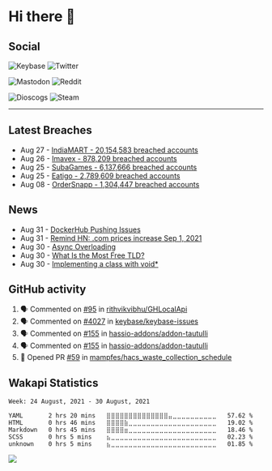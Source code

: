 # Hi there 🖖

## Social

![Keybase](https://img.shields.io/keybase/pgp/phixion_?color=blue&label=keybase&logo=keybase&logoColor=white&style=flat-square)
![Twitter](https://img.shields.io/twitter/follow/ridelore?&label=twitter%20%40ridelore&color=blue&logo=twitter&logoColor=white&style=flat-square)

![Mastodon](https://img.shields.io/mastodon/follow/49105?color=blue&domain=https%3A%2F%2Fnoc.social&label=mastodon%20%40phixion&logo=mastodon&logoColor=white&style=flat-square) ![Reddit](https://img.shields.io/reddit/user-karma/combined/pheexx?color=blue&label=u%2Fpheexx&logo=reddit&logoColor=white&style=flat-square)

![Dioscogs](https://img.shields.io/static/v1?style=flat-square&message=ridelore&color=blue&logo=discogs&logoColor=white&label=discogs)
![Steam](https://img.shields.io/static/v1?style=flat-square&message=phixion_&color=blue&logo=steam&logoColor=white&label=steam)

<!--
![Spotify](https://spotify-recently-played-readme.vercel.app/api?user=ridelore)
-->

---

## Latest Breaches

<!--
for https://github.com/phixion/phixion/blob/main/.github/workflows/feeds.yml
-->
<!--START_SECTION:haveibeenpwnd-->
- Aug 27 - [IndiaMART - 20,154,583 breached accounts](https://haveibeenpwned.com/PwnedWebsites#IndiaMART)
- Aug 26 - [Imavex - 878,209 breached accounts](https://haveibeenpwned.com/PwnedWebsites#Imavex)
- Aug 25 - [SubaGames - 6,137,666 breached accounts](https://haveibeenpwned.com/PwnedWebsites#SubaGames)
- Aug 25 - [Eatigo - 2,789,609 breached accounts](https://haveibeenpwned.com/PwnedWebsites#Eatigo)
- Aug 08 - [OrderSnapp - 1,304,447 breached accounts](https://haveibeenpwned.com/PwnedWebsites#OrderSnapp)
<!--END_SECTION:haveibeenpwnd-->

## News

<!--
for https://github.com/phixion/phixion/blob/main/.github/workflows/feeds.yml
-->
<!--START_SECTION:hn-->
- Aug 31 - [DockerHub Pushing Issues](https://status.io/pages/incident/533c6539221ae15e3f000031/612d722c063764061e25aa70)
- Aug 31 - [Remind HN: .com prices increase Sep 1, 2021](https://news.ycombinator.com/item?id=28362488)
- Aug 30 - [Async Overloading](https://blog.yoshuawuyts.com/async-overloading/)
- Aug 30 - [What Is the Most Free TLD?](https://slc.is/#The%20Best%20TLD%20is%20Not%20.com)
- Aug 30 - [Implementing a class with void*](http://web.eecs.utk.edu/~jplank/plank/classes/cs140/Notes/Running_Times/voidstar.html)
<!--END_SECTION:hn-->

## GitHub activity

<!--
for https://github.com/phixion/phixion/blob/main/.github/workflows/activity.yml
-->
<!--START_SECTION:activity-->
1. 🗣 Commented on [#95](https://github.com/rithvikvibhu/GHLocalApi/issues/95) in [rithvikvibhu/GHLocalApi](https://github.com/rithvikvibhu/GHLocalApi)
2. 🗣 Commented on [#4027](https://github.com/keybase/keybase-issues/issues/4027) in [keybase/keybase-issues](https://github.com/keybase/keybase-issues)
3. 🗣 Commented on [#155](https://github.com/hassio-addons/addon-tautulli/issues/155) in [hassio-addons/addon-tautulli](https://github.com/hassio-addons/addon-tautulli)
4. 🗣 Commented on [#155](https://github.com/hassio-addons/addon-tautulli/issues/155) in [hassio-addons/addon-tautulli](https://github.com/hassio-addons/addon-tautulli)
5. 💪 Opened PR [#59](https://github.com/mampfes/hacs_waste_collection_schedule/pull/59) in [mampfes/hacs_waste_collection_schedule](https://github.com/mampfes/hacs_waste_collection_schedule)
<!--END_SECTION:activity-->

## Wakapi Statistics

<!--
for https://github.com/phixion/phixion/blob/main/.github/workflows/waka.yml
-->
<!--START_SECTION:waka-->
```text
Week: 24 August, 2021 - 30 August, 2021

YAML       2 hrs 20 mins   ⣿⣿⣿⣿⣿⣿⣿⣿⣿⣿⣿⣿⣿⣿⣤⣀⣀⣀⣀⣀⣀⣀⣀⣀⣀   57.62 % 
HTML       0 hrs 46 mins   ⣿⣿⣿⣿⣷⣀⣀⣀⣀⣀⣀⣀⣀⣀⣀⣀⣀⣀⣀⣀⣀⣀⣀⣀⣀   19.02 % 
Markdown   0 hrs 45 mins   ⣿⣿⣿⣿⣶⣀⣀⣀⣀⣀⣀⣀⣀⣀⣀⣀⣀⣀⣀⣀⣀⣀⣀⣀⣀   18.46 % 
SCSS       0 hrs 5 mins    ⣦⣀⣀⣀⣀⣀⣀⣀⣀⣀⣀⣀⣀⣀⣀⣀⣀⣀⣀⣀⣀⣀⣀⣀⣀   02.23 % 
unknown    0 hrs 5 mins    ⣦⣀⣀⣀⣀⣀⣀⣀⣀⣀⣀⣀⣀⣀⣀⣀⣀⣀⣀⣀⣀⣀⣀⣀⣀   01.85 % 
```
<!--END_SECTION:waka-->

<!--
for https://yhype.me
-->
![](https://hit.yhype.me/github/profile?user_id=13013670)

